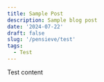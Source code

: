 ```yaml
---
title: Sample Post
description: Sample blog post
date: '2024-07-22'
draft: false
slug: '/pensieve/test'
tags:
  - Test
---
```


Test content